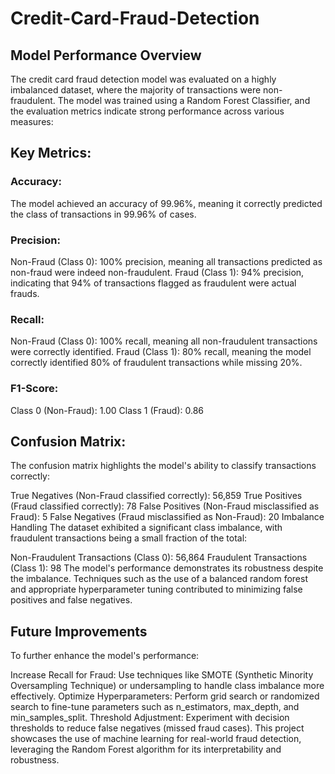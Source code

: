 # Credit-Card-Fraud-Detection
## Model Performance Overview
The credit card fraud detection model was evaluated on a highly imbalanced dataset, where the majority of transactions were non-fraudulent. The model was trained using a Random Forest Classifier, and the evaluation metrics indicate strong performance across various measures:

## Key Metrics:
### Accuracy: 
The model achieved an accuracy of 99.96%, meaning it correctly predicted the class of transactions in 99.96% of cases.
### Precision:
Non-Fraud (Class 0): 100% precision, meaning all transactions predicted as non-fraud were indeed non-fraudulent.
Fraud (Class 1): 94% precision, indicating that 94% of transactions flagged as fraudulent were actual frauds.
### Recall:
Non-Fraud (Class 0): 100% recall, meaning all non-fraudulent transactions were correctly identified.
Fraud (Class 1): 80% recall, meaning the model correctly identified 80% of fraudulent transactions while missing 20%.
### F1-Score:
Class 0 (Non-Fraud): 1.00
Class 1 (Fraud): 0.86
## Confusion Matrix:
The confusion matrix highlights the model's ability to classify transactions correctly:

True Negatives (Non-Fraud classified correctly): 56,859
True Positives (Fraud classified correctly): 78
False Positives (Non-Fraud misclassified as Fraud): 5
False Negatives (Fraud misclassified as Non-Fraud): 20
Imbalance Handling
The dataset exhibited a significant class imbalance, with fraudulent transactions being a small fraction of the total:

Non-Fraudulent Transactions (Class 0): 56,864
Fraudulent Transactions (Class 1): 98
The model's performance demonstrates its robustness despite the imbalance. Techniques such as the use of a balanced random forest and appropriate hyperparameter tuning contributed to minimizing false positives and false negatives.

## Future Improvements
To further enhance the model's performance:

Increase Recall for Fraud: Use techniques like SMOTE (Synthetic Minority Oversampling Technique) or undersampling to handle class imbalance more effectively.
Optimize Hyperparameters: Perform grid search or randomized search to fine-tune parameters such as n_estimators, max_depth, and min_samples_split.
Threshold Adjustment: Experiment with decision thresholds to reduce false negatives (missed fraud cases).
This project showcases the use of machine learning for real-world fraud detection, leveraging the Random Forest algorithm for its interpretability and robustness.
